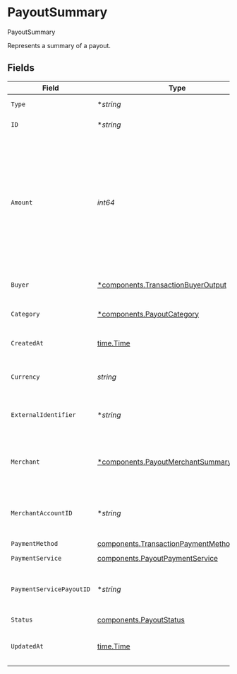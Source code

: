 # PayoutSummary

PayoutSummary

Represents a summary of a payout.


## Fields

| Field                                                                                                                                                      | Type                                                                                                                                                       | Required                                                                                                                                                   | Description                                                                                                                                                | Example                                                                                                                                                    |
| ---------------------------------------------------------------------------------------------------------------------------------------------------------- | ---------------------------------------------------------------------------------------------------------------------------------------------------------- | ---------------------------------------------------------------------------------------------------------------------------------------------------------- | ---------------------------------------------------------------------------------------------------------------------------------------------------------- | ---------------------------------------------------------------------------------------------------------------------------------------------------------- |
| `Type`                                                                                                                                                     | **string*                                                                                                                                                  | :heavy_minus_sign:                                                                                                                                         | Always `payout`.                                                                                                                                           | payout                                                                                                                                                     |
| `ID`                                                                                                                                                       | **string*                                                                                                                                                  | :heavy_minus_sign:                                                                                                                                         | The ID for the payout.                                                                                                                                     | 6f96a57e-a35b-4f98-b192-d298995f811a                                                                                                                       |
| `Amount`                                                                                                                                                   | *int64*                                                                                                                                                    | :heavy_check_mark:                                                                                                                                         | The monetary amount for this payout, in the smallest currency unit for the given currency, for example `1299` cents to create an authorization for $12.99. | 1299                                                                                                                                                       |
| `Buyer`                                                                                                                                                    | [*components.TransactionBuyerOutput](../../models/components/transactionbuyeroutput.md)                                                                    | :heavy_minus_sign:                                                                                                                                         | The buyer used for this payout.                                                                                                                            |                                                                                                                                                            |
| `Category`                                                                                                                                                 | [*components.PayoutCategory](../../models/components/payoutcategory.md)                                                                                    | :heavy_minus_sign:                                                                                                                                         | The type of payout to process.                                                                                                                             | online_gambling                                                                                                                                            |
| `CreatedAt`                                                                                                                                                | [time.Time](https://pkg.go.dev/time#Time)                                                                                                                  | :heavy_check_mark:                                                                                                                                         | The date this payout was created at.                                                                                                                       | 2013-07-16T19:23:00.000+00:00                                                                                                                              |
| `Currency`                                                                                                                                                 | *string*                                                                                                                                                   | :heavy_check_mark:                                                                                                                                         | A supported ISO-4217 currency code.                                                                                                                        | EUR                                                                                                                                                        |
| `ExternalIdentifier`                                                                                                                                       | **string*                                                                                                                                                  | :heavy_minus_sign:                                                                                                                                         | The merchant identifier for this payout.                                                                                                                   | payout-12345                                                                                                                                               |
| `Merchant`                                                                                                                                                 | [*components.PayoutMerchantSummary](../../models/components/payoutmerchantsummary.md)                                                                      | :heavy_minus_sign:                                                                                                                                         | The merchant details associated to this payout.                                                                                                            |                                                                                                                                                            |
| `MerchantAccountID`                                                                                                                                        | **string*                                                                                                                                                  | :heavy_minus_sign:                                                                                                                                         | The ID of the merchant account this payout was created for.                                                                                                | default                                                                                                                                                    |
| `PaymentMethod`                                                                                                                                            | [components.TransactionPaymentMethodOutput](../../models/components/transactionpaymentmethodoutput.md)                                                     | :heavy_check_mark:                                                                                                                                         | N/A                                                                                                                                                        |                                                                                                                                                            |
| `PaymentService`                                                                                                                                           | [components.PayoutPaymentService](../../models/components/payoutpaymentservice.md)                                                                         | :heavy_check_mark:                                                                                                                                         | N/A                                                                                                                                                        |                                                                                                                                                            |
| `PaymentServicePayoutID`                                                                                                                                   | **string*                                                                                                                                                  | :heavy_minus_sign:                                                                                                                                         | The ID of the payout in the underlying payment service.                                                                                                    | pout-12345                                                                                                                                                 |
| `Status`                                                                                                                                                   | [components.PayoutStatus](../../models/components/payoutstatus.md)                                                                                         | :heavy_check_mark:                                                                                                                                         | N/A                                                                                                                                                        |                                                                                                                                                            |
| `UpdatedAt`                                                                                                                                                | [time.Time](https://pkg.go.dev/time#Time)                                                                                                                  | :heavy_check_mark:                                                                                                                                         | The date this payout was last updated at.                                                                                                                  | 2013-07-16T19:23:00.000+00:00                                                                                                                              |